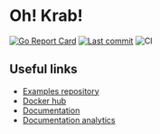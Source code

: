 # Oh! Krab!

[![Go Report Card](https://goreportcard.com/badge/github.com/ohkrab/krab)](https://goreportcard.com/report/github.com/ohkrab/krab)
[![Last commit](https://img.shields.io/github/last-commit/ohkrab/krab)](https://github.com/ohkrab/krab/commits/master)
![CI](https://github.com/ohkrab/krab/actions/workflows/ci.yml/badge.svg)

## Useful links

- [Examples repository](https://github.com/ohkrab/examples)
- [Docker hub](https://hub.docker.com/orgs/ohkrab/repositories)
- [Documentation](https://ohkrab.dev)
- [Documentation analytics](https://plausible.io/ohkrab.dev)
